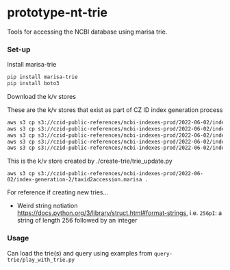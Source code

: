 
# prototype-nt-trie

Tools for accessing the NCBI database using marisa trie.




### Set-up

Install marisa-trie

```bash
pip install marisa-trie
pip install boto3
```

Download the k/v stores

These are the k/v stores that exist as part of CZ ID index generation process
```bash
aws s3 cp s3://czid-public-references/ncbi-indexes-prod/2022-06-02/index-generation-2/accession2taxid.marisa .
aws s3 cp s3://czid-public-references/ncbi-indexes-prod/2022-06-02/index-generation-2/nr_loc.marisa .
aws s3 cp s3://czid-public-references/ncbi-indexes-prod/2022-06-02/index-generation-2/nt_loc.marisa .
aws s3 cp s3://czid-public-references/ncbi-indexes-prod/2022-06-02/index-generation-2/nt_info.marisa .
aws s3 cp s3://czid-public-references/ncbi-indexes-prod/2022-06-02/index-generation-2/taxid-lineages.marisa .
```

This is the k/v store created by ./create-trie/trie_update.py
```
aws s3 cp s3://czid-public-references/ncbi-indexes-prod/2022-06-02/index-generation-2/taxid2accession.marisa .
```

For reference if creating new tries...
* Weird string notiation https://docs.python.org/3/library/struct.html#format-strings, i.e. `256pI`: a string of length 256 followed by an integer

### Usage

Can load the trie(s) and query using examples from `query-trie/play_with_trie.py`